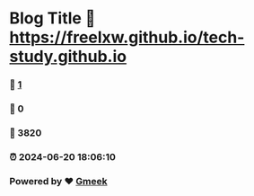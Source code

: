 # Blog Title :link: https://freelxw.github.io/tech-study.github.io 
### :page_facing_up: [1](https://freelxw.github.io/tech-study.github.io/tag.html) 
### :speech_balloon: 0 
### :hibiscus: 3820 
### :alarm_clock: 2024-06-20 18:06:10 
### Powered by :heart: [Gmeek](https://github.com/Meekdai/Gmeek)
